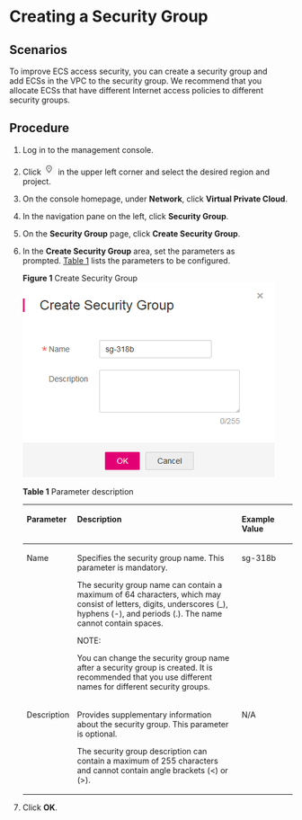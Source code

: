 # Creating a Security Group<a name="en-us_topic_0030971612"></a>

## Scenarios<a name="en-us_topic_0013748715_sffef656c3c374bd991340bf92387eaa3"></a>

To improve ECS access security, you can create a security group and add ECSs in the VPC to the security group. We recommend that you allocate ECSs that have different Internet access policies to different security groups.

## Procedure<a name="en-us_topic_0013748715_section21550084202956"></a>

1.  Log in to the management console.
2.  Click  ![](figures/en-us_image_0118621993.png)  in the upper left corner and select the desired region and project.
3.  On the console homepage, under  **Network**, click **Virtual Private Cloud**.
4.  In the navigation pane on the left, click  **Security Group**.
5.  On the  **Security Group** page, click **Create Security Group**.
6.  In the  **Create Security Group** area, set the parameters as prompted. [Table 1](#en-us_topic_0013748715_table65377617111335)  lists the parameters to be configured.

    **Figure  1**  Create Security Group<a name="en-us_topic_0013748715_fig10594164462512"></a>
    ![](figures/create-security-group.png "Create Security Group")

    **Table  1**  Parameter description

    <a name="en-us_topic_0013748715_table65377617111335"></a><table><thead align="left"><tr id="en-us_topic_0013748715_row63201700111335"><th class="cellrowborder" valign="top" width="18.42%" id="mcps1.2.4.1.1"><p id="en-us_topic_0013748715_p24582101111429"><a name="en-us_topic_0013748715_p24582101111429"></a><a name="en-us_topic_0013748715_p24582101111429"></a><strong id="en-us_topic_0013748715_b842352706114331"><a name="en-us_topic_0013748715_b842352706114331"></a><a name="en-us_topic_0013748715_b842352706114331"></a>Parameter</strong></p>
    </th>
    <th class="cellrowborder" valign="top" width="61.24000000000001%" id="mcps1.2.4.1.2"><p id="en-us_topic_0013748715_p44993128111429"><a name="en-us_topic_0013748715_p44993128111429"></a><a name="en-us_topic_0013748715_p44993128111429"></a><strong id="en-us_topic_0013748715_b84235270691113"><a name="en-us_topic_0013748715_b84235270691113"></a><a name="en-us_topic_0013748715_b84235270691113"></a>Description</strong></p>
    </th>
    <th class="cellrowborder" valign="top" width="20.34%" id="mcps1.2.4.1.3"><p id="en-us_topic_0013748715_p20564789111429"><a name="en-us_topic_0013748715_p20564789111429"></a><a name="en-us_topic_0013748715_p20564789111429"></a><strong id="en-us_topic_0013748715_b8423527069420"><a name="en-us_topic_0013748715_b8423527069420"></a><a name="en-us_topic_0013748715_b8423527069420"></a>Example Value</strong></p>
    </th>
    </tr>
    </thead>
    <tbody><tr id="en-us_topic_0013748715_row27615987111335"><td class="cellrowborder" valign="top" width="18.42%" headers="mcps1.2.4.1.1 "><p id="en-us_topic_0013748715_p36766359111429"><a name="en-us_topic_0013748715_p36766359111429"></a><a name="en-us_topic_0013748715_p36766359111429"></a>Name</p>
    </td>
    <td class="cellrowborder" valign="top" width="61.24000000000001%" headers="mcps1.2.4.1.2 "><p id="en-us_topic_0013748715_p25285117111429"><a name="en-us_topic_0013748715_p25285117111429"></a><a name="en-us_topic_0013748715_p25285117111429"></a>Specifies the security group name. This parameter is mandatory.</p>
    <p id="en-us_topic_0013748715_p26239466111429"><a name="en-us_topic_0013748715_p26239466111429"></a><a name="en-us_topic_0013748715_p26239466111429"></a>The security group name can contain a maximum of 64 characters, which may consist of letters, digits, underscores (_), hyphens (-), and periods (.). The name cannot contain spaces.</p>
    <div class="note" id="en-us_topic_0013748715_note26071625172323"><a name="en-us_topic_0013748715_note26071625172323"></a><a name="en-us_topic_0013748715_note26071625172323"></a><span class="notetitle"> NOTE: </span><div class="notebody"><p id="en-us_topic_0013748715_p33318039172323"><a name="en-us_topic_0013748715_p33318039172323"></a><a name="en-us_topic_0013748715_p33318039172323"></a>You can change the security group name after a security group is created. It is recommended that you use different names for different security groups.</p>
    </div></div>
    </td>
    <td class="cellrowborder" valign="top" width="20.34%" headers="mcps1.2.4.1.3 "><p id="en-us_topic_0013748715_p2544634111429"><a name="en-us_topic_0013748715_p2544634111429"></a><a name="en-us_topic_0013748715_p2544634111429"></a>sg-318b</p>
    </td>
    </tr>
    <tr id="en-us_topic_0013748715_row62170006111335"><td class="cellrowborder" valign="top" width="18.42%" headers="mcps1.2.4.1.1 "><p id="en-us_topic_0013748715_p43099508111429"><a name="en-us_topic_0013748715_p43099508111429"></a><a name="en-us_topic_0013748715_p43099508111429"></a>Description</p>
    </td>
    <td class="cellrowborder" valign="top" width="61.24000000000001%" headers="mcps1.2.4.1.2 "><p id="en-us_topic_0013748715_p1399275111429"><a name="en-us_topic_0013748715_p1399275111429"></a><a name="en-us_topic_0013748715_p1399275111429"></a>Provides supplementary information about the security group. This parameter is optional.</p>
    <p id="en-us_topic_0013748715_p12593482111429"><a name="en-us_topic_0013748715_p12593482111429"></a><a name="en-us_topic_0013748715_p12593482111429"></a>The security group description can contain a maximum of 255 characters and cannot contain angle brackets (&lt;) or (&gt;).</p>
    </td>
    <td class="cellrowborder" valign="top" width="20.34%" headers="mcps1.2.4.1.3 "><p id="en-us_topic_0013748715_p13439131111429"><a name="en-us_topic_0013748715_p13439131111429"></a><a name="en-us_topic_0013748715_p13439131111429"></a>N/A</p>
    </td>
    </tr>
    </tbody>
    </table>

7.  Click  **OK**.

